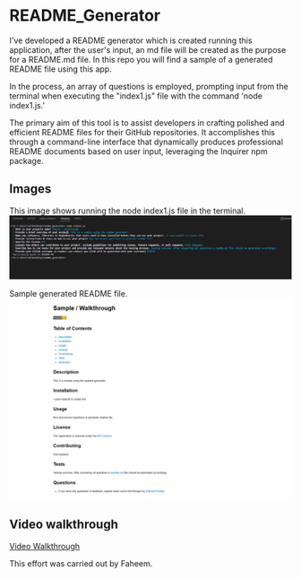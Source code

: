 # README_Generator

I've developed a README generator which is created running this application, after the user's input, an md file will be created as the purpose for a README.md file. In this repo you will find a sample of a generated README file using this app.

In the process, an array of questions is employed, prompting input from the terminal when executing the "index1.js" file with the command 'node index1.js.'

The primary aim of this tool is to assist developers in crafting polished and efficient README files for their GitHub repositories. It accomplishes this through a command-line interface that dynamically produces professional README documents based on user input, leveraging the Inquirer npm package.

## Images

This image shows running the node index1.js file in the terminal.
![terminal](./preview1.png)

Sample generated README file.
![sample-README-file](./preview2.png)

## Video walkthrough

 [Video Walkthrough](https://drive.google.com/file/d/1Xpz6ujv7q27ZvBAKFyxbdghV8KZJKKZ7/view)


This effort was carried out by Faheem.